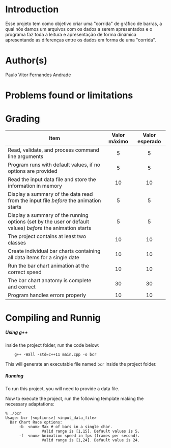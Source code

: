 # Introduction

<!-- TODO -->
Esse projeto tem como objetivo criar uma "corrida" de gráfico de barras, a qual nós damos um arquivos com os dados a serem apresentados e o programa faz toda a leitura e apresentação de forma dinâmica apresentando as diferenças entre os dados em forma de uma "corrida".

# Author(s)

<!-- TODO -->
Paulo Vitor Fernandes Andrade

# Problems found or limitations

<!-- TODO -->

# Grading

<!-- TODO -->

Item     | Valor máximo   | Valor esperado
-------- | :-----: | :-----:
Read, validate, and process command line arguments | 5 | 5
Program runs with default values, if no options are provided | 5 | 5
Read the input data file and store the information in memory    | 10 | 10
Display a summary of the data read from the input file _before_ the animation starts | 5 | 5
Display a summary of the running options (set by the user or default values) _before_ the animation starts | 5 | 5
The project contains at least two classes | 10 | 10
Create individual bar charts containing all data items for a single date | 10 | 10
Run the bar chart animation at the correct speed | 10  | 10
The bar chart anatomy is complete and correct | 30 | 30
Program handles errors properly | 10 | 10

# Compiling and Runnig

<!-- TODO -->
##### Using g++
inside the project folder, run the code below:
```
	g++ -Wall -std=c++11 main.cpp -o bcr
```
This will generate an executable file named `bcr` inside the project folder.

##### Running
To run this project, you will need to provide a data file.

Now to execute the project, run the following template making the necessary adaptations:
```
% ./bcr
Usage: bcr [<options>] <input_data_file>
  Bar Chart Race options:
      -b  <num> Max # of bars in a single char.
                Valid range is [1,15]. Default values is 5.
      -f  <num> Animation speed in fps (frames per second).
                Valid range is [1,24]. Default value is 24.
```